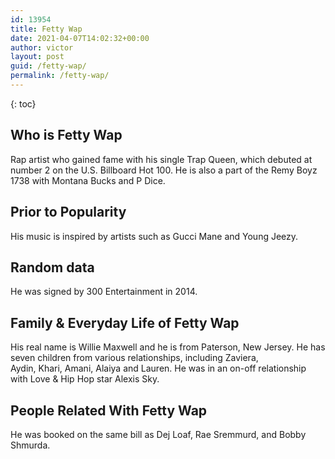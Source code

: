 ```yaml
---
id: 13954
title: Fetty Wap
date: 2021-04-07T14:02:32+00:00
author: victor
layout: post
guid: /fetty-wap/
permalink: /fetty-wap/
---
```



{: toc}


## Who is Fetty Wap



Rap artist who gained fame with his single Trap Queen, which debuted at number 2 on the U.S. Billboard Hot 100. He is also a part of the Remy Boyz 1738 with Montana Bucks and P Dice.

                
                
                
## Prior to Popularity



His music is inspired by artists such as Gucci Mane and Young Jeezy.

                
                
                
## Random data



He was signed by 300 Entertainment in 2014.

                
                
                
## Family & Everyday Life of Fetty Wap



His real name is Willie Maxwell and he is from Paterson, New Jersey. He has seven children from various relationships, including Zaviera, Aydin, Khari, Amani, Alaiya and Lauren. He was in an on-off relationship with Love & Hip Hop star Alexis Sky.

                
                
                
## People Related With Fetty Wap



He was booked on the same bill as Dej Loaf, Rae Sremmurd, and Bobby Shmurda. 

                
              
            
          
          
          